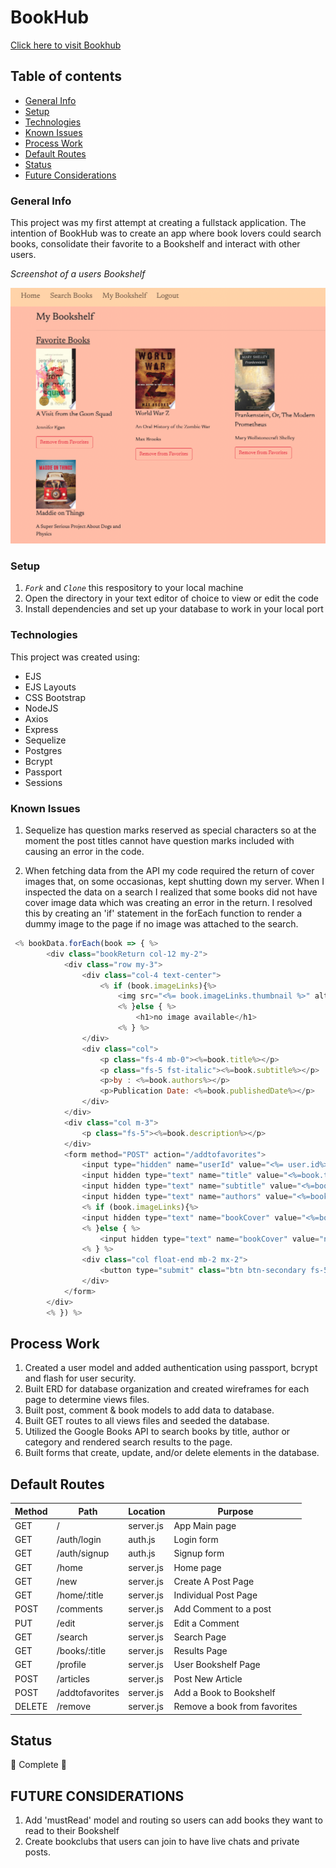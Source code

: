 # BookHub

[Click here to visit Bookhub](https://a-book-hub.herokuapp.com/)

## Table of contents

- [General Info](general-info)
- [Setup](#setup)
- [Technologies](#technologies)
- [Known Issues](#known-issues)
- [Process Work](#process-work)
- [Default Routes](#default-routes)
- [Status](#status)
- [Future Considerations](#future-considerations)

### General Info

This project was my first attempt at creating a fullstack application. The intention of BookHub was to create an app where book lovers could search books, consolidate their favorite to a Bookshelf and interact with other users.

_Screenshot of a users Bookshelf_

![bookshelf](/public/assets/bookshelf-screenshot.png)

### Setup

1. _`Fork`_ and _`Clone`_ this respository to your local machine
2. Open the directory in your text editor of choice to view or edit the code
3. Install dependencies and set up your database to work in your local port

### Technologies

This project was created using:

- EJS
- EJS Layouts
- CSS Bootstrap
- NodeJS
- Axios
- Express
- Sequelize
- Postgres
- Bcrypt
- Passport
- Sessions

### Known Issues

1. Sequelize has question marks reserved as special characters so at the moment the post titles cannot have question marks included with causing an error in the code.

2. When fetching data from the API my code required the return of cover images that, on some occasionas, kept shutting down my server. When I inspected the data on a search I realized that some books did not have cover image data which was creating an error in the return. I resolved this by creating an 'if' statement in the forEach function to render a dummy image to the page if no image was attached to the search.

```javascript
 <% bookData.forEach(book => { %>
        <div class="bookReturn col-12 my-2">
            <div class="row my-3">
                <div class="col-4 text-center">
                    <% if (book.imageLinks){%>
                        <img src="<%= book.imageLinks.thumbnail %>" alt="Front Cover of <%=book.title%>">
                        <% }else { %>
                            <h1>no image available</h1>
                        <% } %>
                </div>
                <div class="col">
                    <p class="fs-4 mb-0"><%=book.title%></p>
                    <p class="fs-5 fst-italic"><%=book.subtitle%></p>
                    <p>by : <%=book.authors%></p>
                    <p>Publication Date: <%=book.publishedDate%></p>
                </div>
            </div>
            <div class="col m-3">
                <p class="fs-5"><%=book.description%></p>
            </div>
            <form method="POST" action="/addtofavorites">
                <input type="hidden" name="userId" value="<%= user.id%>">
                <input hidden type="text" name="title" value="<%=book.title%>">
                <input hidden type="text" name="subtitle" value="<%=book.subtitle%>">
                <input hidden type="text" name="authors" value="<%=book.authors%>">
                <% if (book.imageLinks){%>
                <input hidden type="text" name="bookCover" value="<%=book.imageLinks.thumbnail %>">
                <% }else { %>
                    <input hidden type="text" name="bookCover" value="null">
                <% } %>
                <div class="col float-end mb-2 mx-2">
                    <button type="submit" class="btn btn-secondary fs-5">Add to Favorites</button>
                </div>
            </form>
        </div>
        <% }) %>
```

## Process Work

1. Created a user model and added authentication using passport, bcrypt and flash for user security.
2. Built ERD for database organization and created wireframes for each page to determine views files.
3. Built post, comment & book models to add data to database.
4. Built GET routes to all views files and seeded the database.
5. Utilized the Google Books API to search books by title, author or category and rendered search results to the page.
6. Built forms that create, update, and/or delete elements in the database.

## Default Routes

| Method | Path            | Location  | Purpose                      |
| ------ | --------------- | --------- | ---------------------------- |
| GET    | /               | server.js | App Main page                |
| GET    | /auth/login     | auth.js   | Login form                   |
| GET    | /auth/signup    | auth.js   | Signup form                  |
| GET    | /home           | server.js | Home page                    |
| GET    | /new            | server.js | Create A Post Page           |
| GET    | /home/:title    | server.js | Individual Post Page         |
| POST   | /comments       | server.js | Add Comment to a post        |
| PUT    | /edit           | server.js | Edit a Comment               |
| GET    | /search         | server.js | Search Page                  |
| GET    | /books/:title   | server.js | Results Page                 |
| GET    | /profile        | server.js | User Bookshelf Page          |
| POST   | /articles       | server.js | Post New Article             |
| POST   | /addtofavorites | server.js | Add a Book to Bookshelf      |
| DELETE | /remove         | server.js | Remove a book from favorites |

## Status

🎊 Complete 🎊

## FUTURE CONSIDERATIONS

1. Add 'mustRead' model and routing so users can add books they want to read to their Bookshelf
2. Create bookclubs that users can join to have live chats and private posts.
